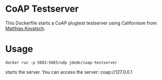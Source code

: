 # CoAP Testserver

This Dockerfile starts a CoAP plugtest testserver using Californium from
<a href="https://github.com/mkovatsc/Californium/">Matthias Kovatsch</a>.

# Usage

```
docker run -p 5683:5683/udp jdede/coap-testserver
```

starts the server. You can access the server: coap://127.0.0.1
